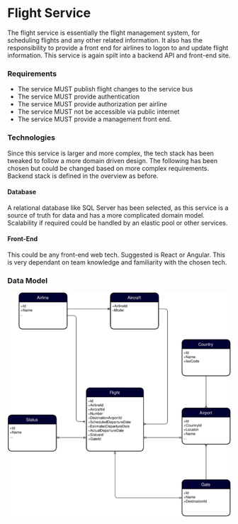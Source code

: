 # Flight Service

The flight service is essentially the flight management system, for scheduling flights and any other related information. It also has the responsibility to provide a front end for airlines to logon to and update flight information. This service is again spilt into a backend API and front-end site.

### Requirements

- The service MUST publish flight changes to the service bus
- The service MUST provide authentication
- The service MUST provide authorization per airline
- The service MUST not be accessible via public internet
- The service MUST provide a management front end.

### Technologies

Since this service is larger and more complex, the tech stack has been tweaked to follow a more domain driven design. The following has been chosen but could be changed based on more complex requirements. Backend stack is defined in the overview as before.

#### Database

A relational database like SQL Server has been selected, as this service is a source of truth for data and has a more complicated domain model. Scalability if required could be handled by an elastic pool or other services.

#### Front-End

This could be any front-end web tech. Suggested is React or Angular. This is very dependant on team knowledge and familiarity with the chosen tech.

### Data Model

![service](/static/images/architecture.data-model.svg)
